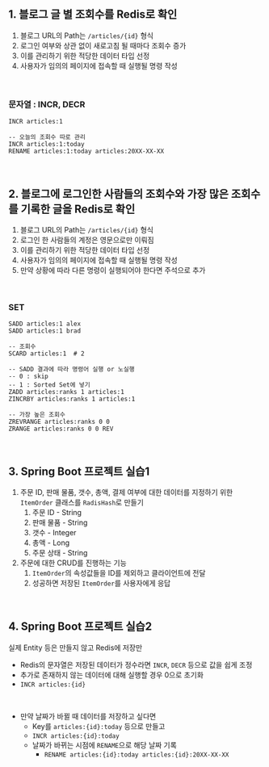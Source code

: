 ## 1. 블로그 글 별 조회수를 Redis로 확인

1. 블로그 URL의 Path는 `/articles/{id}` 형식
2. 로그인 여부와 상관 없이 새로고침 될 때마다 조회수 증가
3. 이를 관리하기 위한 적당한 데이터 타입 선정
4. 사용자가 임의의 페이지에 접속할 때 실행될 명령 작성

<br>

### 문자열 : INCR, DECR
```redis
INCR articles:1

-- 오늘의 조회수 따로 관리
INCR articles:1:today
RENAME articles:1:today articles:20XX-XX-XX
```

<br>

## 2. 블로그에 로그인한 사람들의 조회수와 가장 많은 조회수를 기록한 글을 Redis로 확인

1. 블로그 URL의 Path는 `/articles/{id}` 형식
2. 로그인 한 사람들의 계정은 영문으로만 이뤄짐
3. 이를 관리하기 위한 적당한 데이터 타입 선정
4. 사용자가 임의의 페이지에 접속할 때 실행될 명령 작성
5. 만약 상황에 따라 다른 명령이 실행되어야 한다면 주석으로 추가

<br>

### SET
```redis
SADD articles:1 alex
SADD articles:1 brad

-- 조회수
SCARD articles:1  # 2

-- SADD 결과에 따라 명령어 실행 or 노실행
-- 0 : skip
-- 1 : Sorted Set에 넣기
ZADD articles:ranks 1 articles:1
ZINCRBY articles:ranks 1 articles:1

-- 가장 높은 조회수
ZREVRANGE articles:ranks 0 0
ZRANGE articles:ranks 0 0 REV
```

<br>

## 3. Spring Boot 프로젝트 실습1

1. 주문 ID, 판매 물품, 갯수, 총액, 결제 여부에 대한 데이터를 지정하기 위한 `ItemOrder` 클래스를 `RadisHash`로 만들기
   1. 주문 ID - String
   2. 판매 물품 - String
   3. 갯수 - Integer
   4. 총액 - Long
   5. 주문 상태 - String
2. 주문에 대한 CRUD를 진행하는 기능
   1. `ItemOrder`의 속성값들을 ID를 제외하고 클라이언트에 전달
   2. 성공하면 저장된 `ItemOrder`를 사용자에게 응답

<br>

## 4. Spring Boot 프로젝트 실습2
   실제 Entity 등은 만들지 않고 Redis에 저장만 <br>
   
- Redis의 문자열은 저장된 데이터가 정수라면 `INCR`, `DECR` 등으로 값을 쉽게 조정
- 추가로 존재하지 않는 데이터에 대해 실행할 경우 0으로 초기화
- `INCR articles:{id}`

<br>

- 만약 날짜가 바뀔 때 데이터를 저장하고 싶다면 
  - Key를 `articles:{id}:today` 등으로 만들고
  - `INCR articles:{id}:today`
  - 날짜가 바뀌는 시점에 `RENAME`으로 해당 날짜 기록
    - `RENAME articles:{id}:today articles:{id}:20XX-XX-XX`